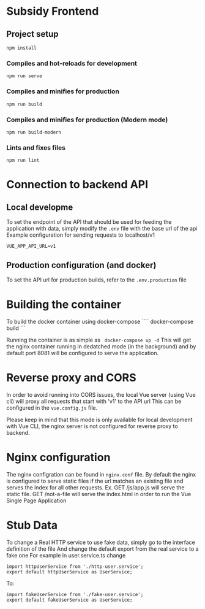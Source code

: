 # Subsidy Frontend

## Project setup
```
npm install
```

### Compiles and hot-reloads for development
```
npm run serve
```

### Compiles and minifies for production
```
npm run build
```

### Compiles and minifies for production (Modern mode)
```
npm run build-modern
```

### Lints and fixes files
```
npm run lint
```

# Connection to backend API
## Local developme
To set the endpoint of the API that should be used for feeding the application with data, simply modify the ```.env``` file with the base url of the api
Example configuration for sending requests to localhost/v1
```
VUE_APP_API_URL=v1
``` 

## Production configuration (and docker)
To set the API url for production builds, refer to the ```.env.production``` file


# Building the container
To build the docker container using docker-compose
```` docker-compose build ```

Running the container is as simple as 
``` docker-compose up -d```
This will get the nginx container running in dedatched mode (in the background) and by default port 8081 will be configured to serve the application.

# Reverse proxy and CORS
In order to avoid running into CORS issues, the local Vue server (using Vue cli) will proxy all requests that start with 'v1' to the API url
This can be configured in the ```vue.config.js``` file.

Please keep in mind that this mode is only available for local development with Vue CLI, the nginx server is not configured for reverse proxy to backend.

# Nginx configuration
The nginx configration can be found in ```nginx.conf``` file.
By default the nginx is configured to serve static files if the url matches an existing file and serves the index for all other requests.
Ex. GET /js/app.js  will serve the static file.
    GET /not-a-file  will serve the index.html in order to run the Vue Single Page Application

# Stub Data
To change a Real HTTP service to use fake data, simply go to the interface definition of the file
And change the default export from the real service to a fake one
For example in user.service.ts change
``` 
import httpUserService from './http-user.service';
export default httpUserService as UserService;
```
To:
``` 
import fakeUserService from './fake-user.service';
export default fakeUserService as UserService;
```
